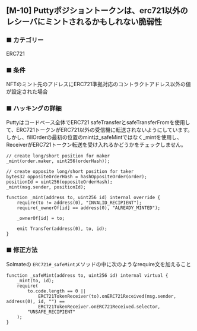 ## [M-10] Puttyポジショントークンは、erc721以外のレシーバにミントされるかもしれない脆弱性

### ■ カテゴリー

ERC721

### ■ 条件

NFTのミント先のアドレスにERC721準拠対応のコントラクトアドレス以外の値が設定された場合

### ■ ハッキングの詳細

Puttyはコードベース全体でERC721 safeTransferとsafeTransferFromを使用して、ERC721トークンがERC721以外の受信機に転送されないようにしています。しかし、fillOrderの最初の位置のmintは_safeMintではなく_mintを使用し、ReceiverがERC721トークン転送を受け入れるかどうかをチェックしません。

```sol
// create long/short position for maker
_mint(order.maker, uint256(orderHash));

// create opposite long/short position for taker
bytes32 oppositeOrderHash = hashOppositeOrder(order);
positionId = uint256(oppositeOrderHash);
_mint(msg.sender, positionId);
```

```sol
function _mint(address to, uint256 id) internal override {
    require(to != address(0), "INVALID_RECIPIENT");
    require(_ownerOf[id] == address(0), "ALREADY_MINTED");

    _ownerOf[id] = to;

    emit Transfer(address(0), to, id);
}
```

### ■ 修正方法

Solmateの `ERC721#_safeMint`メソッドの中に次のようなrequire文を加えること

```sol
function _safeMint(address to, uint256 id) internal virtual {
    _mint(to, id);
    require(
        to.code.length == 0 ||
            ERC721TokenReceiver(to).onERC721Received(msg.sender, address(0), id, "") ==
            ERC721TokenReceiver.onERC721Received.selector,
        "UNSAFE_RECIPIENT"
    );
}
```